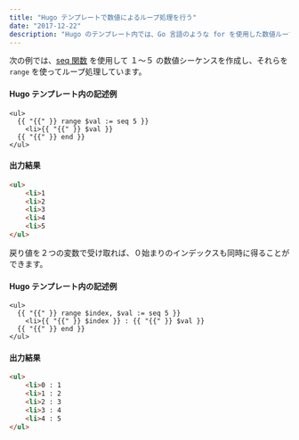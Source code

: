 ```yaml
---
title: "Hugo テンプレートで数値によるループ処理を行う"
date: "2017-12-22"
description: "Hugo のテンプレート内では、Go 言語のような for を使用した数値ループは記述できません。代わりに range を使用します。"
---
```


次の例では、[seq 関数](https://gohugo.io/functions/seq/) を使用して １～５ の数値シーケンスを作成し、それらを `range` を使ってループ処理しています。

#### Hugo テンプレート内の記述例

~~~
<ul>
  {{ "{{" }} range $val := seq 5 }}
    <li>{{ "{{" }} $val }}
  {{ "{{" }} end }}
</ul>
~~~

#### 出力結果

~~~ html
<ul>
    <li>1
    <li>2
    <li>3
    <li>4
    <li>5
</ul>
~~~


戻り値を２つの変数で受け取れば、０始まりのインデックスも同時に得ることができます。

#### Hugo テンプレート内の記述例

~~~
<ul>
  {{ "{{" }} range $index, $val := seq 5 }}
    <li>{{ "{{" }} $index }} : {{ "{{" }} $val }}
  {{ "{{" }} end }}
</ul>
~~~

#### 出力結果

~~~ html
<ul>
    <li>0 : 1
    <li>1 : 2
    <li>2 : 3
    <li>3 : 4
    <li>4 : 5
</ul>
~~~

